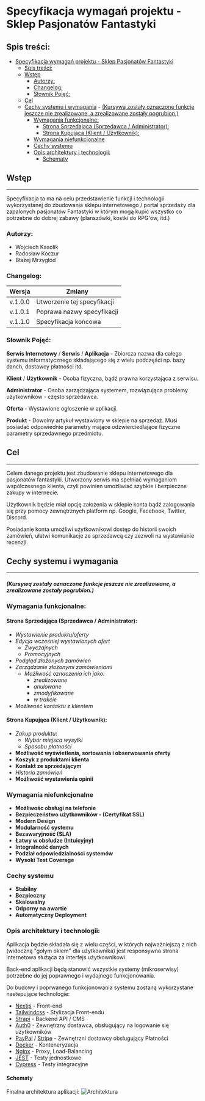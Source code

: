 # Specyfikacja wymagań projektu - Sklep Pasjonatów Fantastyki

## Spis treści:
- [Specyfikacja wymagań projektu - Sklep Pasjonatów Fantastyki](#specyfikacja-wymagań-projektu---sklep-pasjonatów-fantastyki)
  - [Spis treści:](#spis-treści)
  - [Wstęp](#wstęp)
    - [Autorzy:](#autorzy)
    - [Changelog:](#changelog)
    - [Słownik Pojęć:](#słownik-pojęć)
  - [Cel](#cel)
  - [Cechy systemu i wymagania](#cechy-systemu-i-wymagania)
        - [(Kursywą zostały oznaczone funkcje jeszcze nie zrealizowane, a zrealizowane zostały pogrubion.)](#kursywą-zostały-oznaczone-funkcje-jeszcze-nie-zrealizowane-a-zrealizowane-zostały-pogrubion)
    - [Wymagania funkcjonalne:](#wymagania-funkcjonalne)
      - [Strona Sprzedająca (Sprzedawca / Administrator):](#strona-sprzedająca-sprzedawca--administrator)
      - [Strona Kupująca (Klient / Użytkownik):](#strona-kupująca-klient--użytkownik)
    - [Wymagania niefunkcjonalne](#wymagania-niefunkcjonalne)
    - [Cechy systemu](#cechy-systemu)
    - [Opis architektury i technologii:](#opis-architektury-i-technologii)
      - [Schematy](#schematy)


## Wstęp

---

Specyfikacja ta ma na celu przedstawienie funkcji i technologii wykorzystanej do zbudowania sklepu internetowego / portal sprzedaży dla zapalonych pasjonatów Fantastyki w którym mogą kupić wszystko co potrzebne do dobrej zabawy (planszówki, kostki do RPG'ów, itd.)

### Autorzy:
- Wojciech Kasolik
- Radosław Koczur
- Błażej Mrzygłód

### Changelog:

| Wersja    | Zmiany                             |
|-----------|------------------------------------|
|  v.1.0.0  | Utworzenie tej specyfikacji        |
|  v.1.0.1  | Poprawa nazwy specyfikacji         | 
|  v.1.1.0  | Specyfikacja końcowa               | 

### Słownik Pojęć:

**Serwis Internetowy** / **Serwis** / **Aplikacja** - Zbiorcza nazwa dla całego systemu informatycznego składającego się z wielu podczęści np. bazy danch, dostawcy płatności itd.

**Klient** / **Użytkownik**  - Osoba fizyczna, bądź prawna korzystająca z serwisu.

**Administrator** - Osoba zarządzająca systemem, rozwiązująca problemy użytkowników - często sprzedawca. 

**Oferta** - Wystawione ogłoszenie w aplikacji.

**Produkt** - Dowolny artykuł wystawiony w sklepie na sprzedaż. Musi posiadać odpowiednie parametry mające odzwierciedlające fizyczne parametry sprzedawnego przedmiotu.


## Cel

---

Celem danego projektu jest zbudowanie sklepu internetowego dla pasjonatów fantastyki. Utworzony serwis ma spełniać wymaganiom współczesnego klienta, czyli powinien umożliwiać szybkie i bezpieczne zakupy w internecie.

Użytkownik będzie miał opcję założenia w sklepie konta bądź zalogowania się przy pomocy zewnętrznych platform np. Google, Facebook, Twitter, Discord.

Posiadanie konta umożliwi użytkownikowi dostęp do historii swoich zamówień, ułatwi komunikacje ze sprzedawcą czy zezwoli na wystawianie recenzji.

## Cechy systemu i wymagania

---

##### (Kursywą zostały oznaczone funkcje jeszcze nie zrealizowane, a zrealizowane zostały pogrubion.)

### Wymagania funkcjonalne:

#### Strona Sprzedająca (Sprzedawca / Administrator):
- *Wystawienie produktu/oferty*
- *Edycja wcześniej wystawionych ofert*
  - *Zwyczajnych*
  - *Promocyjnych*
- *Podgląd złożonych zamówień*
- *Zarządzanie złożonymi zamówieniami*
  - *Możliwość oznaczenia ich jako:*
    - *zrealizowane*
    - *anulowane*
    - *zmodyfikowane*
    - *w trakcie*
- *Możliwość kontaktu z klientem*

#### Strona Kupująca (Klient / Użytkownik):

- *Zakup produktu:*
  - *Wybór miejsca wysyłki*
  - *Sposobu płatności*
- **Możliwość wyświetlenia, sortowania i obserwowania oferty**
- **Koszyk z produktami klienta**
- **Kontakt ze sprzedającym**
- *Historia zamówień*
- **Możliwość wystawienia opinii**

### Wymagania niefunkcjonalne
- **Możliwośc obsługi na telefonie**
- **Bezpieczeństwo użytkowników - (Certyfikat SSL)**
- **Modern Design**
- **Modularność systemu**
- **Bezawaryjność (SLA)**
- **Łatwy w obsłudze (Intuicyjny)**
- **Integralność danych**
- **Podział odpowiedzialności systemów**
- **Wysoki Test Coverage**

### Cechy systemu
- **Stabilny**
- **Bezpieczny**
- **Skalowalny**
- **Odporny na awartie**
- **Automatyczny Deployment**

### Opis architektury i technologii:

Aplikacja będzie składała się z wielu części, w których najważniejszą z nich (widoczną "gołym okiem" dla użytkownika) jest responsywna strona internetowa służąca za interfejs użytkownikowi. 

Back-end aplikacji będą stanowić wszystkie systemy (mikroserwisy) potrzebne do jej poprawnego i wydajnego funkcjonowania.

Do budowy i poprwanego funkcjonowania systemu zostaną wykorzystane nastepujące technologie:
- [Nextjs](https://nextjs.org/)  - Front-end
- [Tailwindcss](https://tailwindcss.com/) - Stylizacja Front-endu
- [Strapi](https://strapi.io/) - Backend API / CMS
- [Auth0](https://auth0.com/) - Zewnętrzny dostawca, obsługujący na logowanie się użytkowników
- [PayPal](https://www.paypal.com/pl/home) / [Stripe](https://stripe.com/en-pl) - Zewnętrzni dostawcy obsługujący Płatności
- [Docker](https://www.docker.com/) - Konteneryzacja 
- [Nginx](https://www.nginx.com/) - Proxy, Load-Balancing
- [JEST](https://jestjs.io/) - Testy jednostkowe
- [Cypress](https://www.cypress.io/) - Testy integracyjne


#### Schematy
Finalna architektura aplikacji:
![Architektura](https://cms.spfcentaur.pl/uploads/schemat_f98c3ef214.png)
